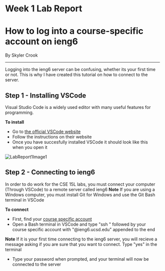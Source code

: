 # Week 1 Lab Report
# How to log into a course-specific account on ieng6
By Skyler Crook
***
Logging into the ieng6 server can be confusing, whether its your first time or not. This is why I have created this tutorial on how to connect to the server.
## Step 1 - Installing VSCode
Visual Studio Code is a widely used editor with many useful features for programming.

**To install**
* Go to [the official VSCode website](https://code.visualstudio.com/)
* Follow the instructions on their website
* Once you have succesfully installed VSCode it should look like this when you open it

![LabReport1Image1](https://user-images.githubusercontent.com/105748004/212146281-2a6c437b-6505-440a-ac8f-8483e3c662d2.png)


## Step 2 - Connecting to ieng6
In order to do work for the CSE 15L labs, you must connect your computer (Through VSCode) to a remote server called ieng6
**Note** If you are using a Windows computer, you must install Git for Windows and use the Git Bash terminal in VSCode

**To connect**
* First, find your [course specific account](https://sdacs.ucsd.edu/~icc/index.php)
* Open a Bash terminal in VSCode and type "ssh " followed by your course specific account with "@ieng6.ucsd.edu" appended to the end

**Note** If it is your first time connecting to the ieng6 server, you will recieve a message asking if you are sure that you want to connect. Type "yes" in the terminal
* Type your password when prompted, and your terminal will now be connected to the server

